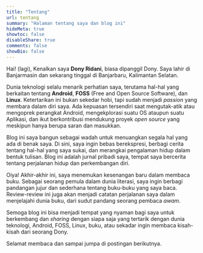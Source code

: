 ```yaml
---
title: "Tentang"
url: tentang
summary: "Halaman tentang saya dan blog ini"
hideMeta: true
showtoc: false
disableShare: true
comments: false
showBio: false
---
```


Hai! (lagi), Kenalkan saya **Dony Ridani**, biasa dipanggil Dony. Saya lahir di Banjarmasin dan sekarang tinggal di Banjarbaru, Kalimantan Selatan.

Dunia teknologi selalu menarik perhatian saya, terutama hal-hal yang berkaitan tentang **Android**, **FOSS** (Free and Open Source Software), dan **Linux**. Ketertarikan ini bukan sekedar hobi, tapi sudah menjadi _passion_ yang membara dalam diri saya. Ada kepuasan tersendiri saat mengutak-atik atau mengoprek perangkat Android, mengekplorasi suatu OS ataupun suatu Aplikasi, dan ikut berkontribusi mendukung proyek _open source_ yang meskipun hanya berupa saran dan masukkan.

Blog ini saya bangun sebagai wadah untuk menuangkan segala hal yang ada di benak saya. Di sini, saya ingin bebas berekspresi, berbagi cerita tentang hal-hal yang saya sukai, dan merangkai pengalaman hidup dalam bentuk tulisan. Blog ini adalah jurnal pribadi saya, tempat saya bercerita tentang perjalanan hidup dan perkembangan diri.

Oiya! Akhir-akhir ini, saya menemukan kesenangan baru dalam membaca buku. Sebagai seorang pemula dalam dunia literasi, saya ingin berbagi pandangan jujur dan sederhana tentang buku-buku yang saya baca. Review-review ini juga akan menjadi catatan perjalanan saya dalam menjelajahi dunia buku, dari sudut pandang seorang pembaca _awam_.

Semoga blog ini bisa menjadi tempat yang nyaman bagi saya untuk berkembang dan _sharing_ dengan siapa saja yang tertarik dengan dunia teknologi, Android, FOSS, Linux, buku, atau sekadar ingin membaca kisah-kisah dari seorang Dony.

Selamat membaca dan sampai jumpa di postingan berikutnya.

